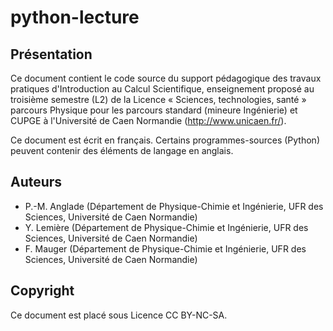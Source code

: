 # python-lecture

## Présentation

Ce document contient le code source du support pédagogique des travaux
pratiques d'Introduction au  Calcul Scientifique, enseignement proposé
au troisième  semestre (L2) de la  Licence « Sciences, technologies,  santé »
parcours  Physique  pour  les   parcours  standard  (mineure
Ingénierie)  et  CUPGE  à  l'Université  de  Caen
Normandie (http://www.unicaen.fr/).

Ce  document  est  écrit   en  français.  Certains  programmes-sources
(Python) peuvent contenir des éléments de langage en anglais.

## Auteurs

- P.-M. Anglade (Département de Physique-Chimie et Ingénierie, UFR des Sciences, Université  de  Caen
Normandie)
- Y. Lemière (Département de Physique-Chimie et Ingénierie, UFR des Sciences, Université  de  Caen
Normandie)
- F. Mauger (Département de Physique-Chimie et Ingénierie, UFR des Sciences, Université  de  Caen
Normandie)

## Copyright

Ce document est placé sous Licence CC BY-NC-SA.
